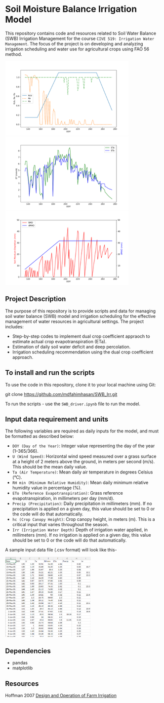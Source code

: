 # Soil Moisture Balance Irrigation Model
This repository contains code and resources related to Soil Water Balance (SWB) Irrigation Management for the course `CIVE 519: Irrigation Water Management`. The focus of the project is on developing and analyzing irrigation scheduling and water use for agricultural crops using FAO 56 method.

<img src="figs/all_coefs.png" height="240"/> <img src="figs/ETref_ETa.png" height="240"/> <img src="figs/deficit_vs_dMAD.png" height="240"/>

## Project Description
The purpose of this repository is to provide scripts and data for managing soil water balance (SWB) model and irrigation scheduling for the effective management of water resources in agricultural settings. The project includes:

- Step-by-step codes to implement dual crop coefficient appraoch to estimate actual crop evapotranspiration (ETa).
- Estimation of daily soil water deficit and deep percolation.
- Irrigation scheduling recommendation using the dual crop coefficient approach.

## To install and run the scripts
To use the code in this repository, clone it to your local machine using Git:

git clone https://github.com/mdfahimhasan/SWB_Irr.git

To run the scripts - use the `SWB_driver.ipynb` file to run the model.

## Input data requirement and units 
The following variables are required as daily inputs for the model, and must be formatted as described below:  

  - `DOY (Day of the Year)`: Integer value representing the day of the year (1–365/366).  
  - `U (Wind Speed)`: Horizontal wind speed measured over a grass surface at a height of 2 meters above the ground, in meters per second (m/s). This should be the mean daily value.  
  - `Ta (Air Temperature)`: Mean daily air temperature in degrees Celsius (°C).  
  - `RH min (Minimum Relative Humidity)`: Mean daily minimum relative humidity value in percentage (%).  
  - `ETo (Reference Evapotranspiration)`: Grass reference evapotranspiration, in millimeters per day (mm/d).  
  - `Precip (Precipitation)`: Daily precipitation in millimeters (mm). If no precipitation is applied on a given day, this value should be set to 0 or the code will do that automatically.
  - `hc (Crop Canopy Height)`: Crop canopy height, in meters (m). This is a critical input that varies throughout the season.  
  - `Irr (Irrigation Water Depth)` Depth of irrigation water applied, in millimeters (mm). If no irrigation is applied on a given day, this value should be set to 0 or the code will do that automatically.

A sample input data file (.csv format) will look like this- 

<img src="figs/data_format.PNG" height="260"/>


## Dependencies
- pandas
- matplotlib

## Resources
Hoffman 2007 [Design and Operation of Farm Irrigation](https://books.google.com/books/about/Design_and_Operation_of_Farm_Irrigation.html?id=ldg2PQAACAAJ)

